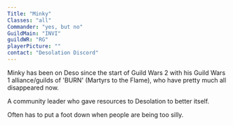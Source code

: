 ```yaml
---
Title: "Minky"
Classes: "all"
Commander: "yes, but no"
GuildMain: "INVI"
guildWR: "RG"
playerPicture: ""
contact: "Desolation Discord"
---
```


Minky has been on Deso since the start of Guild Wars 2 with his Guild Wars 1 alliance/guilds of 'BURN' (Martyrs to the Flame), who have pretty much all disappeared now.

A community leader who gave resources to Desolation to better itself.

Often has to put a foot down when people are being too silly.
